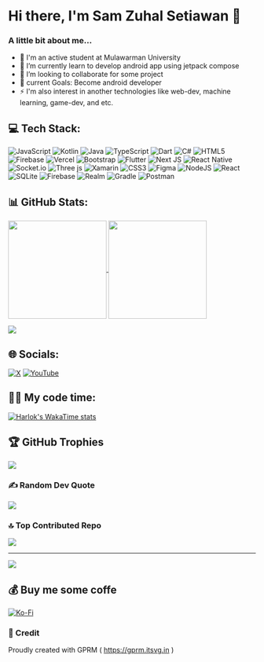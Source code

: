 # Hi there, I'm Sam Zuhal Setiawan 👋

### A little bit about me...

- 🔭 I'm an active student at Mulawarman University
- 🌱 I’m currently learn to develop android app using jetpack compose
- 👯 I’m looking to collaborate for some project
- 🥅 current Goals: Become android developer
- ⚡  I'm also interest in another technologies like web-dev, machine learning, game-dev, and etc.

## 💻 Tech Stack:
![JavaScript](https://img.shields.io/badge/javascript-%23323330.svg?style=for-the-badge&logo=javascript&logoColor=%23F7DF1E) ![Kotlin](https://img.shields.io/badge/kotlin-%237F52FF.svg?style=for-the-badge&logo=kotlin&logoColor=white) ![Java](https://img.shields.io/badge/java-%23ED8B00.svg?style=for-the-badge&logo=openjdk&logoColor=white) ![TypeScript](https://img.shields.io/badge/typescript-%23007ACC.svg?style=for-the-badge&logo=typescript&logoColor=white) ![Dart](https://img.shields.io/badge/dart-%230175C2.svg?style=for-the-badge&logo=dart&logoColor=white) ![C#](https://img.shields.io/badge/c%23-%23239120.svg?style=for-the-badge&logo=csharp&logoColor=white) ![HTML5](https://img.shields.io/badge/html5-%23E34F26.svg?style=for-the-badge&logo=html5&logoColor=white) ![Firebase](https://img.shields.io/badge/firebase-%23039BE5.svg?style=for-the-badge&logo=firebase) ![Vercel](https://img.shields.io/badge/vercel-%23000000.svg?style=for-the-badge&logo=vercel&logoColor=white) ![Bootstrap](https://img.shields.io/badge/bootstrap-%238511FA.svg?style=for-the-badge&logo=bootstrap&logoColor=white) ![Flutter](https://img.shields.io/badge/Flutter-%2302569B.svg?style=for-the-badge&logo=Flutter&logoColor=white) ![Next JS](https://img.shields.io/badge/Next-black?style=for-the-badge&logo=next.js&logoColor=white) ![React Native](https://img.shields.io/badge/react_native-%2320232a.svg?style=for-the-badge&logo=react&logoColor=%2361DAFB) ![Socket.io](https://img.shields.io/badge/Socket.io-black?style=for-the-badge&logo=socket.io&badgeColor=010101) ![Three js](https://img.shields.io/badge/threejs-black?style=for-the-badge&logo=three.js&logoColor=white) ![Xamarin](https://img.shields.io/badge/Xamarin-3199DC?style=for-the-badge&logo=xamarin&logoColor=white) ![CSS3](https://img.shields.io/badge/css3-%231572B6.svg?style=for-the-badge&logo=css3&logoColor=white) ![Figma](https://img.shields.io/badge/figma-%23F24E1E.svg?style=for-the-badge&logo=figma&logoColor=white) ![NodeJS](https://img.shields.io/badge/node.js-6DA55F?style=for-the-badge&logo=node.js&logoColor=white) ![React](https://img.shields.io/badge/react-%2320232a.svg?style=for-the-badge&logo=react&logoColor=%2361DAFB) ![SQLite](https://img.shields.io/badge/sqlite-%2307405e.svg?style=for-the-badge&logo=sqlite&logoColor=white) ![Firebase](https://img.shields.io/badge/firebase-a08021?style=for-the-badge&logo=firebase&logoColor=ffcd34) ![Realm](https://img.shields.io/badge/Realm-39477F?style=for-the-badge&logo=realm&logoColor=white) ![Gradle](https://img.shields.io/badge/Gradle-02303A.svg?style=for-the-badge&logo=Gradle&logoColor=white) ![Postman](https://img.shields.io/badge/Postman-FF6C37?style=for-the-badge&logo=postman&logoColor=white)

## 📊 GitHub Stats:
<a href="https://github.com/anuraghazra/github-readme-stats">
  <img height=200 align="center" src="https://github-readme-stats.vercel.app/api?username=samzuhalsetiawan&theme=algolia&show_icons=true&hide_border=true" />
</a>
<a href="https://github.com/anuraghazra/convoychat">
  <img height=200 align="center" src="https://github-readme-stats.vercel.app/api/top-langs?username=samzuhalsetiawan&theme=algolia&show_icons=true&size_weight=0.5&count_weight=0.5&exclude_repo=jejak-pembelajaran-ku&hide_border=true&layout=compact&langs_count=8&card_width=320" />
</a>

![](https://github-readme-streak-stats.herokuapp.com/?user=samzuhalsetiawan&theme=algolia&hide_border=true)<br/>


## 🌐 Socials:
[![X](https://img.shields.io/badge/X-black.svg?logo=X&logoColor=white)](https://x.com/@samzuhal) [![YouTube](https://img.shields.io/badge/YouTube-%23FF0000.svg?logo=YouTube&logoColor=white)](https://youtube.com/@@samzuhalsetiawan5218) 

## 🧑‍💻 My code time:
[![Harlok's WakaTime stats](https://github-readme-stats.vercel.app/api/wakatime?username=samzuhalsetiawan&&theme=algolia&hide_border=true)](https://github.com/anuraghazra/github-readme-stats)

## 🏆 GitHub Trophies
![](https://github-profile-trophy.vercel.app/?username=samzuhalsetiawan&theme=algolia&no-frame=true&no-bg=false&margin-w=4)

### ✍️ Random Dev Quote
![](https://quotes-github-readme.vercel.app/api?type=vetical&theme=tokyonight)

### 🔝 Top Contributed Repo
![](https://github-contributor-stats.vercel.app/api?username=samzuhalsetiawan&limit=5&theme=algolia&hide_border=true&combine_all_yearly_contributions=true)

---
[![](https://visitcount.itsvg.in/api?id=samzuhalsetiawan&icon=2&color=1)](https://visitcount.itsvg.in)

## 💰 Buy me some coffe
[![Ko-Fi](https://img.shields.io/badge/Ko--fi-F16061?style=for-the-badge&logo=ko-fi&logoColor=white)](https://ko-fi.com/samzuhalsetiawan) 


### 👏 Credit
Proudly created with GPRM ( https://gprm.itsvg.in )

<!-- 
[![Gist Card](https://github-readme-stats.vercel.app/api/gist?id=74a2b34d7065450e3e81f23e03ea0f59&show_owner=true&theme=algolia&hide_border=true)](https://gist.github.com/Yizack/bbfce31e0217a3689c8d961a356cb10d/) -->




